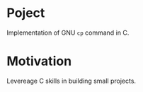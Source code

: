 # Poject

Implementation of GNU `cp` command in C.

# Motivation

Levereage C skills in building small projects.
